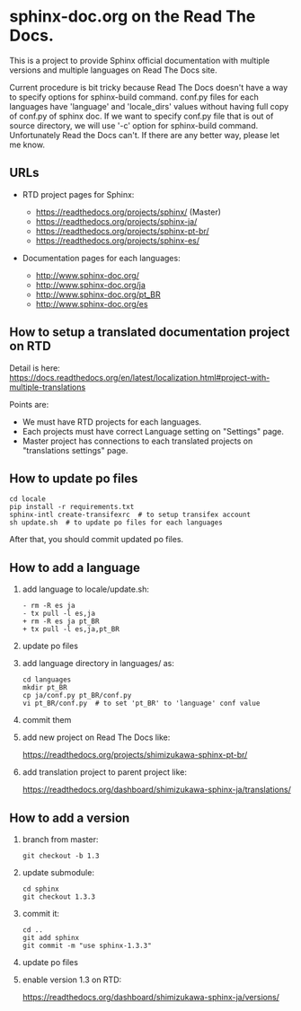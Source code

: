 # sphinx-doc.org on the Read The Docs.

This is a project to provide Sphinx official documentation with multiple versions and multiple languages on Read The Docs site.

Current procedure is bit tricky because Read The Docs doesn't have a way to specify options for sphinx-build command.
conf.py files for each languages have 'language' and 'locale_dirs' values without having full copy of conf.py of sphinx doc. If we want to specify conf.py file that is out of source directory, we will use '-c' option for sphinx-build command. Unfortunately Read the Docs can't. If there are any better way, please let me know.

## URLs

* RTD project pages for Sphinx:

  * https://readthedocs.org/projects/sphinx/  (Master)
  * https://readthedocs.org/projects/sphinx-ja/
  * https://readthedocs.org/projects/sphinx-pt-br/
  * https://readthedocs.org/projects/sphinx-es/

* Documentation pages for each languages:

  * http://www.sphinx-doc.org/
  * http://www.sphinx-doc.org/ja
  * http://www.sphinx-doc.org/pt_BR
  * http://www.sphinx-doc.org/es

## How to setup a translated documentation project on RTD

Detail is here: https://docs.readthedocs.org/en/latest/localization.html#project-with-multiple-translations

Points are:

* We must have RTD projects for each languages.
* Each projects must have correct Language setting on "Settings" page.
* Master project has connections to each translated projects on "translations settings" page.


## How to update po files

```
cd locale
pip install -r requirements.txt
sphinx-intl create-transifexrc  # to setup transifex account
sh update.sh  # to update po files for each languages
```

After that, you should commit updated po files.


## How to add a language

1. add language to locale/update.sh:

   ```
   - rm -R es ja
   - tx pull -l es,ja
   + rm -R es ja pt_BR
   + tx pull -l es,ja,pt_BR
   ```

2. update po files

3. add language directory in languages/ as:

   ```
   cd languages
   mkdir pt_BR
   cp ja/conf.py pt_BR/conf.py
   vi pt_BR/conf.py  # to set 'pt_BR' to 'language' conf value
   ```

4. commit them

5. add new project on Read The Docs like:

   https://readthedocs.org/projects/shimizukawa-sphinx-pt-br/

6. add translation project to parent project like:

   https://readthedocs.org/dashboard/shimizukawa-sphinx-ja/translations/


## How to add a version

1. branch from master:

   ```
   git checkout -b 1.3
   ```

2. update submodule:

   ```
   cd sphinx
   git checkout 1.3.3
   ```

3. commit it:

   ```
   cd ..
   git add sphinx
   git commit -m "use sphinx-1.3.3"
   ```

4. update po files

5. enable version 1.3 on RTD:

   https://readthedocs.org/dashboard/shimizukawa-sphinx-ja/versions/

